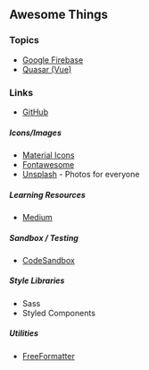 ## Awesome Things
### Topics
- [Google Firebase](./firebase.md)
- [Quasar (Vue)](quasar/index.md)

### Links
- [GitHub](https://github.com)

##### Icons/Images
- [Material Icons](https://https://material.io/resources/icons/?style=baseline)
- [Fontawesome](https://fontawesome.com)
- [Unsplash](https://unsplash.com) - Photos for everyone

##### Learning Resources
- [Medium](https://medium.com)

##### Sandbox / Testing
- [CodeSandbox](https://codesandbox.io)

##### Style Libraries
- Sass
- Styled Components

##### Utilities
- [FreeFormatter](https://www.freeformatter.com)
